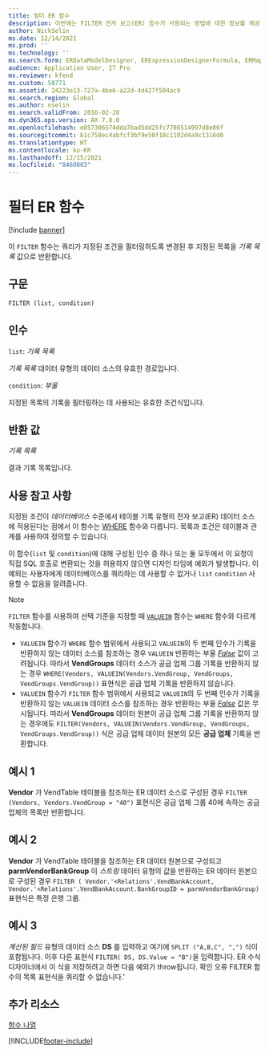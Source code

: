 ```yaml
---
title: 필터 ER 함수
description: 이번에는 FILTER 전자 보고(ER) 함수가 사용되는 방법에 대한 정보를 제공합니다.
author: NickSelin
ms.date: 12/14/2021
ms.prod: ''
ms.technology: ''
ms.search.form: ERDataModelDesigner, ERExpressionDesignerFormula, ERMappedFormatDesigner, ERModelMappingDesigner
audience: Application User, IT Pro
ms.reviewer: kfend
ms.custom: 58771
ms.assetid: 24223e13-727a-4be6-a22d-4d427f504ac9
ms.search.region: Global
ms.author: nselin
ms.search.validFrom: 2016-02-28
ms.dyn365.ops.version: AX 7.0.0
ms.openlocfilehash: e857306574dda7bad5dd25fc7708514997d8e86f
ms.sourcegitcommit: b1c758ec4abfcf3bf9e50f18c1102d4a9c1316d0
ms.translationtype: HT
ms.contentlocale: ko-KR
ms.lasthandoff: 12/15/2021
ms.locfileid: "8460803"
---
```

# <a name="filter-er-function"></a>필터 ER 함수

[!include [banner](../includes/banner.md)]

이 `FILTER` 함수는 쿼리가 지정된 조건을 필터링하도록 변경된 후 지정된 목록을 *기록 목록* 값으로 반환합니다.

## <a name="syntax"></a>구문

```vb
FILTER (list, condition)
```

## <a name="arguments"></a>인수

`list`: *기록 목록*

*기록 목록* 데이터 유형의 데이터 소스의 유효한 경로입니다.

`condition`: *부울*

지정된 목록의 기록을 필터링하는 데 사용되는 유효한 조건식입니다.

## <a name="return-values"></a>반환 값

*기록 목록*

결과 기록 목록입니다.

## <a name="usage-notes"></a><a name="usage-notes"></a>사용 참고 사항

지정된 조건이 *데이터베이스* 수준에서 테이블 기록 유형의 전자 보고(ER) 데이터 소스에 적용된다는 점에서 이 함수는 [WHERE](er-functions-list-where.md) 함수와 다릅니다. 목록과 조건은 테이블과 관계를 사용하여 정의할 수 있습니다.

이 함수(`list` 및 `condition`)에 대해 구성된 인수 중 하나 또는 둘 모두에서 이 요청이 직접 SQL 호출로 변환되는 것을 허용하지 않으면 디자인 타임에 예외가 발생합니다. 이 예외는 사용자에게 데이터베이스를 쿼리하는 데 사용할 수 없거나 `list` `condition` 사용할 수 없음을 알려줍니다.

> [!NOTE]
> `FILTER` 함수를 사용하여 선택 기준을 지정할 때 [`VALUEIN`](er-functions-logical-valuein.md) 함수는 `WHERE` 함수와 다르게 작동합니다.
> 
> - `VALUEIN` 함수가 `WHERE` 함수 범위에서 사용되고 `VALUEIN`의 두 번째 인수가 기록을 반환하지 않는 데이터 소스를 참조하는 경우 `VALUEIN` 반환하는 부울 *[False](er-formula-supported-data-types-primitive.md#boolean)* 값이 고려됩니다. 따라서 **VendGroups** 데이터 소스가 공급 업체 그룹 기록을 반환하지 않는 경우 `WHERE(Vendors, VALUEIN(Vendors.VendGroup, VendGroups, VendGroups.VendGroup))` 표현식은 공급 업체 기록을 반환하지 않습니다.
> - `VALUEIN` 함수가 `FILTER` 함수 범위에서 사용되고 `VALUEIN`의 두 번째 인수가 기록을 반환하지 않는 `VALUEIN` 데이터 소스를 참조하는 경우 반환하는 부울 *[False](er-formula-supported-data-types-primitive.md#boolean)* 값은 무시됩니다. 따라서 **VendGroups** 데이터 원본이 공급 업체 그룹 기록을 반환하지 않는 경우에도 `FILTER(Vendors, VALUEIN(Vendors.VendGroup, VendGroups, VendGroups.VendGroup))` 식은 공급 업체 데이터 원본의 모든 **공급 업체** 기록을 반환합니다.

## <a name="example-1"></a>예시 1

**Vendor** 가 VendTable 테이블을 참조하는 ER 데이터 소스로 구성된 경우 `FILTER (Vendors, Vendors.VendGroup = "40")` 표현식은 공급 업체 그룹 40에 속하는 공급 업체의 목록만 반환합니다.

## <a name="example-2"></a>예시 2

**Vendor** 가 VendTable 테이블을 참조하는 ER 데이터 원본으로 구성되고 **parmVendorBankGroup** 이 *스트링* 데이터 유형의 값을 반환하는 ER 데이터 원본으로 구성된 경우 `FILTER ( Vendor.'<Relations'.VendBankAccount, Vendor.'<Relations'.VendBankAccount.BankGroupID = parmVendorBankGroup)` 표현식은 특정 은행 그룹.

## <a name="example-3"></a>예시 3

*계산된 필드* 유형의 데이터 소스 **DS** 를 입력하고 여기에 `SPLIT ("A,B,C", ",")` 식이 포함됩니다. 이후 다른 표현식 `FILTER( DS, DS.Value = "B")`을 입력합니다. ER 수식 디자이너에서 이 식을 저장하려고 하면 다음 예외가 throw됩니다. 확인 오류 FILTER 함수의 목록 표현식을 쿼리할 수 없습니다.'

## <a name="additional-resources"></a>추가 리소스

[함수 나열](er-functions-category-list.md)


[!INCLUDE[footer-include](../../../includes/footer-banner.md)]
